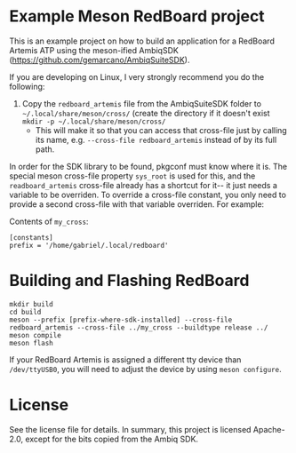 # Example Meson RedBoard project

This is an example project on how to build an application for a RedBoard
Artemis ATP using the meson-ified AmbiqSDK
(https://github.com/gemarcano/AmbiqSuiteSDK).

If you are developing on Linux, I very strongly recommend you do the following:

 1. Copy the `redboard_artemis` file from the AmbiqSuiteSDK folder to
    `~/.local/share/meson/cross/` (create the directory if it doesn't exist
    `mkdir -p ~/.local/share/meson/cross/`
    - This will make it so that you can access that cross-file just by calling
      its name, e.g. `--cross-file redboard_artemis` instead of by its full
      path.

In order for the SDK library to be found, pkgconf must know where it is. The
special meson cross-file property `sys_root` is used for this, and the
`readboard_artemis` cross-file already has a shortcut for it-- it just needs a
variable to be overriden. To override a cross-file constant, you only need to
provide a second cross-file with that variable overriden. For example:

Contents of `my_cross`:
```
[constants]
prefix = '/home/gabriel/.local/redboard'
```

# Building and Flashing RedBoard
```
mkdir build
cd build
meson --prefix [prefix-where-sdk-installed] --cross-file redboard_artemis --cross-file ../my_cross --buildtype release ../
meson compile
meson flash
```

If your RedBoard Artemis is assigned a different tty device than
`/dev/ttyUSB0`, you will need to adjust the device by using `meson configure`.

# License

See the license file for details. In summary, this project is licensed
Apache-2.0, except for the bits copied from the Ambiq SDK.
